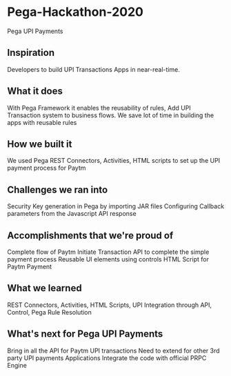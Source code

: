 # Pega-Hackathon-2020
Pega UPI Payments
## Inspiration
Developers to build UPI Transactions Apps in near-real-time.

## What it does
With Pega Framework it enables the reusability of rules, Add UPI Transaction system to business flows. We save lot of time in building the apps with reusable rules

## How we built it
We used Pega REST Connectors, Activities, HTML scripts to set up the UPI payment process for Paytm

## Challenges we ran into
Security Key generation in Pega by importing JAR files
Configuring Callback parameters from the Javascript API response

## Accomplishments that we're proud of
Complete flow of Paytm Initiate Transaction API to complete the simple payment process
Reusable UI elements using controls
HTML Script for Paytm Payment

## What we learned
REST Connectors, Activities, HTML Scripts, UPI Integration through API, Control, Pega Rule Resolution

## What's next for Pega UPI Payments 
Bring in all the API for Paytm UPI transactions
Need to extend for other 3rd party UPI payments Applications
Integrate the code with official PRPC Engine
